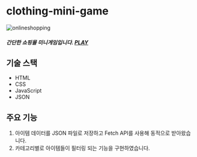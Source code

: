 # clothing-mini-game
![onlineshopping](https://user-images.githubusercontent.com/88806842/133414040-6626bd1d-c6e8-48b2-9651-4d04f7566b0b.png)
##### 간단한 쇼핑몰 미니게임입니다. [PLAY](https://berrygxxd.github.io/clothing-mini-game/)
## 기술 스택
* HTML
* CSS
* JavaScript
* JSON
## 주요 기능
1. 아이템 데이터를 JSON 파일로 저장하고 Fetch API를 사용해 동적으로 받아왔습니다.
2. 카테고리별로 아이템들이 필터링 되는 기능을 구현하였습니다.


